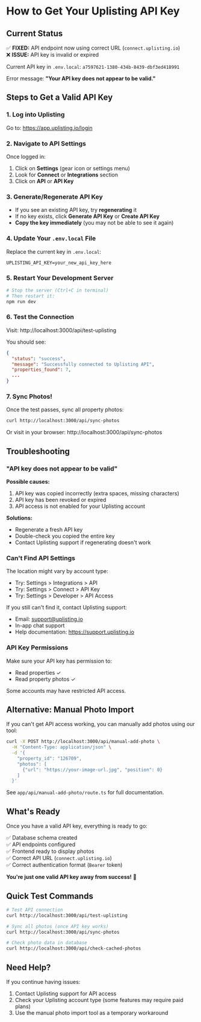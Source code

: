 # How to Get Your Uplisting API Key

## Current Status

✅ **FIXED:** API endpoint now using correct URL (`connect.uplisting.io`)  
❌ **ISSUE:** API key is invalid or expired

Current API key in `.env.local`: `a7597621-1380-434b-8439-dbf3ed418991`

Error message: **"Your API key does not appear to be valid."**

## Steps to Get a Valid API Key

### 1. Log into Uplisting

Go to: https://app.uplisting.io/login

### 2. Navigate to API Settings

Once logged in:
1. Click on **Settings** (gear icon or settings menu)
2. Look for **Connect** or **Integrations** section
3. Click on **API** or **API Key**

### 3. Generate/Regenerate API Key

- If you see an existing API key, try **regenerating** it
- If no key exists, click **Generate API Key** or **Create API Key**
- **Copy the key immediately** (you may not be able to see it again)

### 4. Update Your `.env.local` File

Replace the current key in `.env.local`:

```env
UPLISTING_API_KEY=your_new_api_key_here
```

### 5. Restart Your Development Server

```bash
# Stop the server (Ctrl+C in terminal)
# Then restart it:
npm run dev
```

### 6. Test the Connection

Visit: http://localhost:3000/api/test-uplisting

You should see:
```json
{
  "status": "success",
  "message": "Successfully connected to Uplisting API",
  "properties_found": 7,
  ...
}
```

### 7. Sync Photos!

Once the test passes, sync all property photos:

```bash
curl http://localhost:3000/api/sync-photos
```

Or visit in your browser: http://localhost:3000/api/sync-photos

## Troubleshooting

### "API key does not appear to be valid"

**Possible causes:**
1. API key was copied incorrectly (extra spaces, missing characters)
2. API key has been revoked or expired
3. API access is not enabled for your Uplisting account

**Solutions:**
- Regenerate a fresh API key
- Double-check you copied the entire key
- Contact Uplisting support if regenerating doesn't work

### Can't Find API Settings

The location might vary by account type:
- Try: Settings > Integrations > API
- Try: Settings > Connect > API Key
- Try: Settings > Developer > API Access

If you still can't find it, contact Uplisting support:
- Email: support@uplisting.io
- In-app chat support
- Help documentation: https://support.uplisting.io

### API Key Permissions

Make sure your API key has permission to:
- Read properties ✓
- Read property photos ✓

Some accounts may have restricted API access.

## Alternative: Manual Photo Import

If you can't get API access working, you can manually add photos using our tool:

```bash
curl -X POST http://localhost:3000/api/manual-add-photo \
  -H "Content-Type: application/json" \
  -d '{
    "property_id": "126709",
    "photos": [
      {"url": "https://your-image-url.jpg", "position": 0}
    ]
  }'
```

See `app/api/manual-add-photo/route.ts` for full documentation.

## What's Ready

Once you have a valid API key, everything is ready to go:

✅ Database schema created  
✅ API endpoints configured  
✅ Frontend ready to display photos  
✅ Correct API URL (`connect.uplisting.io`)  
✅ Correct authentication format (`Bearer` token)  

**You're just one valid API key away from success!** 🎉

## Quick Test Commands

```bash
# Test API connection
curl http://localhost:3000/api/test-uplisting

# Sync all photos (once API key works)
curl http://localhost:3000/api/sync-photos

# Check photo data in database
curl http://localhost:3000/api/check-cached-photos
```

## Need Help?

If you continue having issues:
1. Contact Uplisting support for API access
2. Check your Uplisting account type (some features may require paid plans)
3. Use the manual photo import tool as a temporary workaround

